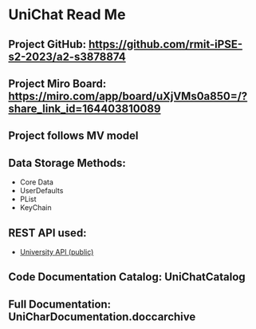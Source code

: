 #  UniChat Read Me

## Project GitHub: https://github.com/rmit-iPSE-s2-2023/a2-s3878874
## Project Miro Board: https://miro.com/app/board/uXjVMs0a850=/?share_link_id=164403810089
## Project follows MV model
## Data Storage Methods:
- Core Data
- UserDefaults
- PList
- KeyChain
## REST API used: 
- [University API (public)](http://universities.hipolabs.com/search?country=Australia)
## Code Documentation Catalog: UniChatCatalog
## Full Documentation: UniCharDocumentation.doccarchive

